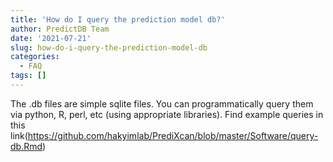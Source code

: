 ```yaml
---
title: 'How do I query the prediction model db?'
author: PredictDB Team
date: '2021-07-21'
slug: how-do-i-query-the-prediction-model-db
categories:
  - FAQ
tags: []
---
```

The .db files are simple sqlite files. You can programmatically query them via python, R, perl, etc (using appropriate libraries). Find example queries in this link(https://github.com/hakyimlab/PrediXcan/blob/master/Software/query-db.Rmd)
